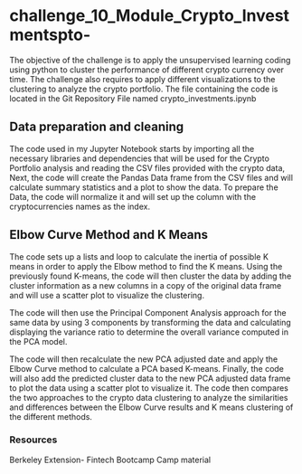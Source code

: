 # challenge_10_Module_Crypto_Investmentspto-

The objective of the challenge is to apply the unsupervised learning coding using python to cluster the performance of different crypto currency over time.  The challenge also requires to apply different visualizations to the clustering to analyze the crypto portfolio.
The file containing the code is located in the Git Repository File named crypto_investments.ipynb

## Data preparation and cleaning ##

The code used in my Jupyter Notebook starts by importing all the necessary libraries and dependencies that will be used for the Crypto Portfolio analysis and reading the CSV files provided with the crypto data,
Next, the code will create the Pandas Data frame from the CSV files and will calculate summary statistics and a plot to show the data.
To prepare the Data, the code will normalize it and will set up the column with the cryptocurrencies names as the index.

## Elbow Curve Method and K Means ##

The code sets up a lists and loop to calculate the inertia of possible K means in order to apply the  Elbow method  to find the K means. 
Using the previously found K-means, the code will then cluster the data by adding the cluster information as a new columns in a copy of the original data frame  and will use a scatter plot to visualize the clustering.

The code will then use the Principal Component Analysis approach for the same data by using 3 components by transforming the data and calculating displaying the variance ratio to determine the overall variance computed in the PCA model.

The code will then recalculate the new PCA adjusted date and apply the Elbow Curve method to calculate a PCA based K-means.  Finally, the code will also add the predicted cluster data to the new PCA adjusted data frame to plot the data using a scatter plot to visualize it.
The code then compares the two approaches to the crypto data clustering to analyze the similarities and differences between the Elbow Curve results and K means clustering of the different methods.

### Resources ###

Berkeley Extension- Fintech Bootcamp Camp material

